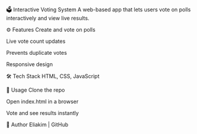 🗳️ Interactive Voting System
A web-based app that lets users vote on polls interactively and view live results.



⚙️ Features
Create and vote on polls

Live vote count updates

Prevents duplicate votes

Responsive design

🛠️ Tech Stack
HTML, CSS, JavaScript



🚀 Usage
Clone the repo

Open index.html in a browser

Vote and see results instantly

👤 Author
Eliakim | GitHub


















